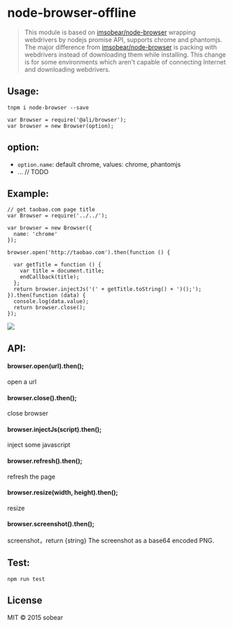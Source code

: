 # node-browser-offline


> This module is based on [imsobear/node-browser](https://github.com/imsobear/node-browser) wrapping webdrivers by nodejs promise API, supports chrome and phantomjs.
> The major difference from [imsobear/node-browser](https://github.com/imsobear/node-browser) is packing with webdrivers instead of
> downloading them while installing. This change is for some environments which aren't capable of connecting Internet and downloading
> webdrivers.

## Usage:

```
tnpm i node-browser --save

var Browser = require('@ali/browser');
var browser = new Browser(option);
```

## option:

- `option.name`: default chrome, values: chrome, phantomjs
- ... // TODO

## Example:

```
// get taobao.com page title
var Browser = require('../../');

var browser = new Browser({
  name: 'chrome'
});

browser.open('http://taobao.com').then(function () {

  var getTitle = function () {
    var title = document.title;
    endCallback(title);
  };
  return browser.injectJs('(' + getTitle.toString() + ')();');
}).then(function (data) {
  console.log(data.value);
  return browser.close();
});
```

![](//gtms01.alicdn.com/tps/i1/TB1oGUgGFXXXXaVaXXXuYiFYVXX-600-46.png)

## API:

#### browser.open(url).then();

open a url

#### browser.close().then();

close browser

#### browser.injectJs(script).then();

inject some javascript

#### browser.refresh().then();

refresh the page

#### browser.resize(width, height).then();

resize

#### browser.screenshot().then();

screenshot，return {string} The screenshot as a base64 encoded PNG.

## Test:

```
npm run test
```

## License

MIT &copy; 2015 sobear